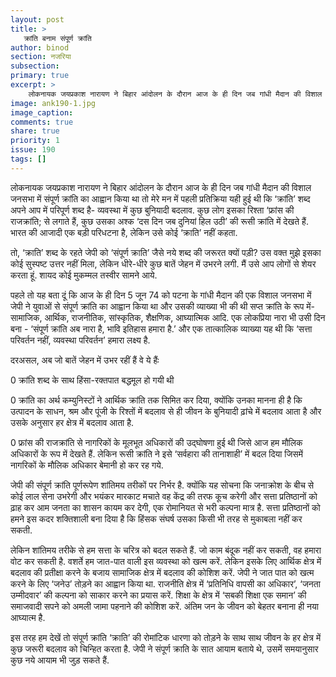 ```yaml
---
layout: post
title: >
   क्रांति बनाम संपूर्ण क्रांति
author: binod
section: नजरिया
subsection:
primary: true
excerpt: >
    लोकनायक जयप्रकाश नारायण ने बिहार आंदोलन के दौरान आज के ही दिन जब गांधी मैदान की विशाल जनसभा में संपूर्ण क्रांति का आह्वान किया था तो मेरे मन में पहली प्रतिक्रिया यही हुई थी कि ‘क्रांति’ शब्द अपने आप में परिपूर्ण शब्द है- व्यवस्था में कुछ बुनियादी बदलाव.
image: ank190-1.jpg
image_caption: 
comments: true
share: true
priority: 1
issue: 190
tags: []
---
```


लोकनायक जयप्रकाश नारायण ने बिहार आंदोलन के दौरान आज के ही दिन जब गांधी मैदान की विशाल जनसभा में संपूर्ण क्रांति का आह्वान किया था तो मेरे मन में पहली प्रतिक्रिया यही हुई थी कि ‘क्रांति’ शब्द अपने आप में परिपूर्ण शब्द है- व्यवस्था में कुछ बुनियादी बदलाव. कुछ लोग इसका रिश्ता ‘फ्रांस की राजक्रांति; से लगाते हैं, कुछ उसका अश्क ‘दस दिन जब दुनियां हिल उठी’ की रूसी क्रांति में देखते हैं. भारत की आजादी एक बड़ी परिधटना है, लेकिन उसे कोई ‘क्राति’ नहीं कहता.

तो, ‘क्राति’ शब्द के रहते जेपी को ‘संपूर्ण क्राति’ जैसे नये शब्द की जरूरत क्यों पड़ी? उस वक्त मुझे इसका कोई सुस्पष्ट उत्तर नहीं मिला, लेकिन धीरे-धीरे कुछ बातें जेहन में उभरने लगी. मैं उसे आप लोगों से शेयर करता हूं. शायद कोई मुकम्मल तस्वीर सामने आये.

पहले तो यह बता दूं कि आज के ही दिन 5 जून 74 को पटना के गांधी मैदान की एक विशाल जनसभा में जेपी ने युवाओं से संपूर्ण क्रांति का आह्वान किया था और उसकी व्याख्या भी की थी सप्त क्रांति के रूप में- सामाजिक, आर्थिक, राजनीतिक, सांस्कृतिक, शैक्षणिक, आघ्यात्मिक आदि. एक लोकप्रिया नारा भी उसी दिन बना - ‘संपूर्ण क्रांति अब नारा है, भावि इतिहास हमारा है.’ और एक तात्कालिक व्याख्या यह थी कि ‘सत्ता परिवर्तन नहीं, व्यवस्था परिवर्तन’ हमारा लक्ष्य है.

दरअसल, अब जो बातें जेहन में उभर रहीं हैं वे ये हैंः

0 क्रांति शब्द के साथ हिंसा-रक्तपात बद्धमूल हो गयी थी

0 क्रांति का अर्थ कम्युनिस्टों ने आर्थिक क्रांति तक सिमित कर दिया, क्योंकि उनका मानना ही है कि उत्पादन के साधन, श्रम और पूंजी के रिश्तों में बदलाव से ही जीवन के बुनियादी ढ़ांचे में बदलाव आता है और उसके अनुसार हर क्षेत्र में बदलाव आता है.

0 फ्रांस की राजक्रांति से नागरिकों के मूलभूत अधिकारों की उद्घोषणा हुई थी जिसे आज हम मौलिक अधिकारों के रूप में देखते हैं. लेकिन रूसी क्रांति ने इसे ‘सर्वहारा की तानाशाही’ में बदल दिया जिसमें नागरिकों के मौलिक अधिकार बेमानी हो कर रह गये.

जेपी की संपूर्ण क्रांति पूर्णरूपेण शांतिमय तरीकों पर निर्भर है. क्योंकि यह सोचना कि जनाक्रोश के बीच से कोई लाल सेना उभरेगी और भयंकर मारकाट मचाते वह केंद्र की तरफ कूच करेगी और सत्ता प्रतिष्ठानों को ढ़ाह कर आम जनता का शासन कायम कर देगी, एक रोमानियत से भरी कल्पना मात्र है. सत्ता प्रतिष्ठानों को हमने इस कदर शक्तिशाली बना दिया है कि हिंसक संघर्ष उसका किसी भी तरह से मुकाबला नहीं कर सकती.

लेकिन शांतिमय तरीके से हम सत्ता के चरित्र को बदल सकते हैं. जो काम बंदूक नहीं कर सकती, वह हमारा वोट कर सकती है. वशर्ते हम जात-पात वाली इस व्यवस्था को खत्म करें. लेकिन इसके लिए आर्थिक क्षेत्र में बदलाव की प्रतीक्षा करने के बजाय सामाजिक क्षेत्र में बदलाव की कोशिश करें. जेपी ने जात पात को खत्म करने के लिए ‘जनेउ’ तोड़ने का आह्वान किया था. राजनीति क्षेत्र में ‘प्रतिनिधि वापसी का अधिकार’, ‘जनता उम्मीदवार’ की कल्पना को साकार करने का प्रयास करें. शिक्षा के क्षेत्र में ‘सबकी शिक्षा एक समान’ की समाजवादी सपने को अमली जामा पहनाने की कोशिश करें. अंतिम जन के जीवन को बेहतर बनाना ही नया आघ्यात्म है.

इस तरह हम देखें तो संपूर्ण क्रांति ‘क्राति’ की रोमांटिक धारणा को तोड़ने के साथ साथ जीवन के हर क्षेत्र में कुछ जरूरी बदलाव को चिन्हित करता है. जेपी ने संपूर्ण क्राति के सात आयाम बताये थे, उसमें समयानुसार कुछ नये आयाम भी जुड़ सकते हैं. 